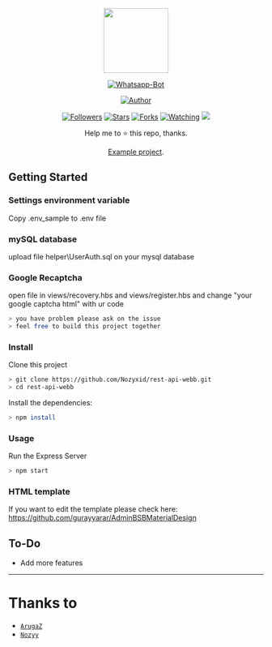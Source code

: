 <p align="center">
<img src="https://avatars.githubusercontent.com/u/92721624?v=4" width="128" height="128"/>
</p>
<p align="center">
<a href="#"><img title="Whatsapp-Bot" src="https://img.shields.io/badge/rest%20api%20express-green?colorA=%23ff0000&colorB=%23017e40&style=for-the-badge"></a>
</p>
<p align="center">
<a href="https://github.com/Nozyxid"><img title="Author" src="https://img.shields.io/badge/AUTHOR-NOZYX-orange.svg?style=for-the-badge&logo=github"></a>
</p>
<p align="center">
<a href="https://github.com/Nozyxid/followers"><img title="Followers" src="https://img.shields.io/github/followers/Nozyxid?color=blue&style=flat-square"></a>
<a href="https://github.com/Nozyxid/rest-api-webb/stargazers/"><img title="Stars" src="https://img.shields.io/github/stars/Nozyxid/rest-api-webb?color=red&style=flat-square"></a>
<a href="https://github.com/Nozyxid/rest-api-webb/network/members"><img title="Forks" src="https://img.shields.io/github/forks/Nozyxid/rest-api-webb?color=red&style=flat-square"></a>
<a href="https://github.com/Nozyxid/rest-api-webb/watchers"><img title="Watching" src="https://img.shields.io/github/watchers/Nozyxid/rest-api-webb?label=Watchers&color=blue&style=flat-square"></a>
<a href="https://hits.seeyoufarm.com"><img src="https://hits.seeyoufarm.com/api/count/incr/badge.svg?url=https%3A%2F%2Fgithub.com%2FNozyxid%2Frest-api-webb&count_bg=%2379C83D&title_bg=%23555555&icon=probot.svg&icon_color=%2300FF6D&title=hits&edge_flat=false"/></a>
</p>
<div align="center">

Help me to ⭐️ this repo, thanks.
<p align="center"><a href="http://example.restfulapi.my.id/">Example project</a>.</p>
</div>

## Getting Started

### Settings environment variable
Copy .env_sample to .env file

### mySQL database
upload file helper\UserAuth.sql on your mysql database

### Google Recaptcha
open file in views/recovery.hbs and views/register.hbs and change "your google captcha html" with ur code

```bash
> you have problem please ask on the issue
> feel free to build this project together
```

### Install
Clone this project

```bash
> git clone https://github.com/Nozyxid/rest-api-webb.git
> cd rest-api-webb
```

Install the dependencies:

```bash
> npm install 
```

### Usage
Run the Express Server

```bash
> npm start
```

### HTML template
If you want to edit the template please check here: https://github.com/gurayyarar/AdminBSBMaterialDesign

## To-Do
 - Add more features
 
---
# Thanks to
* [`ArugaZ`](https://github.com/ArugaZ)
* [`Nozyy`](https://github.com/Nozyxid)
